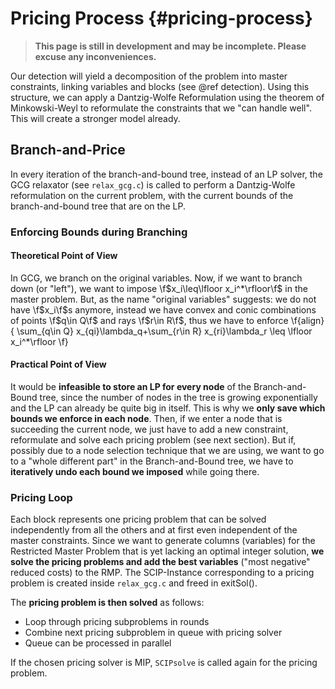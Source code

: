 # Pricing Process {#pricing-process}
> **This page is still in development and may be incomplete. Please excuse any inconveniences.**

Our detection will yield a decomposition of the problem into master constraints, linking variables and 
blocks (see @ref detection). Using this structure, we can apply a Dantzig-Wolfe Reformulation using 
the theorem of Minkowski-Weyl to reformulate the constraints that we "can handle well". 
This will create a stronger model already.

## Branch-and-Price
In every iteration of the branch-and-bound tree, instead of an LP solver, the GCG relaxator
(see `relax_gcg.c`) is called to perform a Dantzig-Wolfe reformulation on the current problem,
with the current bounds of the branch-and-bound tree that are on the LP.

### Enforcing Bounds during Branching
#### Theoretical Point of View
In GCG, we branch on the original variables. Now, if we want to branch down (or "left"), we want 
to impose \f$x_i\leq\lfloor x_i^*\rfloor\f$ in the master problem. But, as the name "original variables"
suggests: we do not have \f$x_i\f$s anymore, instead we have convex and conic combinations of 
points \f$q\in Q\f$ and rays \f$r\in R\f$, thus we have to enforce 
\f{align}{
  \sum_{q\in Q} x_{qi}\lambda_q+\sum_{r\in R} x_{ri}\lambda_r \leq \lfloor x_i^*\rfloor
\f}

#### Practical Point of View
It would be **infeasible to store an LP for every node** of the Branch-and-Bound tree, since the number 
of nodes in the tree is growing exponentially and the LP can already be quite big in itself. This
is why we **only save which bounds we enforce in each node**. Then, if we enter a node that is 
succeeding the current node, we just have to add a new constraint, reformulate and solve each
pricing problem (see next section). But if, possibly due to a node selection technique 
that we are using, we want to go to a "whole different part" in the Branch-and-Bound tree, 
we have to **iteratively undo each bound we imposed** while going there. 


### Pricing Loop
Each block represents one pricing problem that can be solved independently from all the others and 
at first even independent of the master constraints. Since we want to generate columns (variables)
for the Restricted Master Problem that is yet lacking an optimal integer solution, **we solve the 
pricing problems and add the best variables** ("most negative" reduced costs) to the RMP. 
The SCIP-Instance corresponding to a pricing problem is created inside `relax_gcg.c` and freed in exitSol().

The **pricing problem is then solved** as follows:
- Loop through pricing subproblems in rounds
- Combine next pricing subproblem in queue with pricing solver
- Queue can be processed in parallel

If the chosen pricing solver is MIP, `SCIPsolve` is called again for the pricing problem.
